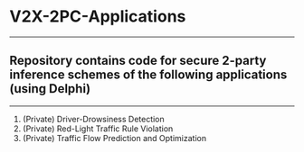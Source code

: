 # V2X-2PC-Applications
---
## Repository contains code for secure 2-party inference schemes of the following applications (using Delphi)
---
1. (Private) Driver-Drowsiness Detection
2. (Private) Red-Light Traffic Rule Violation
3. (Private) Traffic Flow Prediction and Optimization
